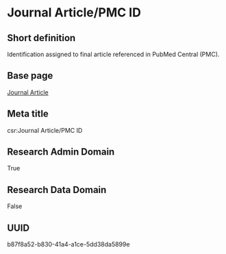 # Journal Article/PMC ID
## Short definition
Identification assigned to final article referenced in PubMed Central (PMC).
## Base page
[Journal Article](../../Objects/Journal%20Article.md)
## Meta title
csr:Journal Article/PMC ID
## Research Admin Domain
True
## Research Data Domain
False
## UUID
b87f8a52-b830-41a4-a1ce-5dd38da5899e
